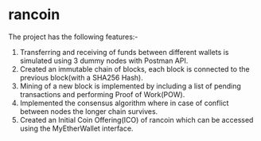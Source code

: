 # rancoin
The project has the following features:-
1. Transferring and receiving of funds between different wallets is simulated using 3 dummy nodes with Postman API.
2. Created an immutable chain of blocks, each block is connected to the previous block(with a SHA256 Hash).
3. Mining of a new block is implemented by including a list of pending transactions and performing Proof of Work(POW).
4. Implemented the consensus algorithm where in case of conflict between nodes the longer chain survives.
5. Created an Initial Coin Offering(ICO) of rancoin which can be accessed using the MyEtherWallet interface.
